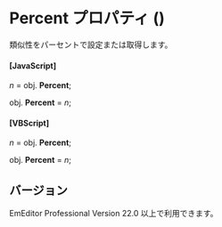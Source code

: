 # Percent プロパティ ()

類似性をパーセントで設定または取得します。

#### \[JavaScript\]

_n_ = obj. **Percent**;

obj. **Percent** = _n_;

#### \[VBScript\]

_n_ = obj. **Percent**;

obj. **Percent** = _n_;

## バージョン

EmEditor Professional Version 22.0 以上で利用できます。